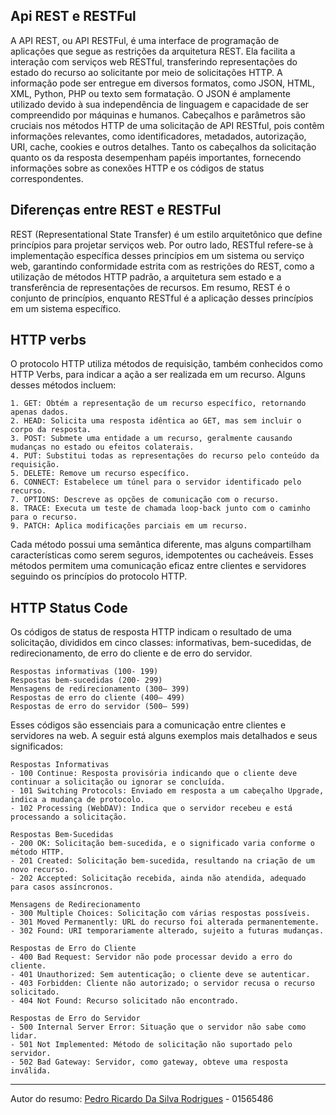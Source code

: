 ## Api REST e RESTFul


A API REST, ou API RESTFul, é uma interface de programação de aplicações que segue as restrições da arquitetura REST. Ela facilita a interação com serviços web RESTful, transferindo representações do estado do recurso ao solicitante por meio de solicitações HTTP. A informação pode ser entregue em diversos formatos, como JSON, HTML, XML, Python, PHP ou texto sem formatação. O JSON é amplamente utilizado devido à sua independência de linguagem e capacidade de ser compreendido por máquinas e humanos. Cabeçalhos e parâmetros são cruciais nos métodos HTTP de uma solicitação de API RESTful, pois contêm informações relevantes, como identificadores, metadados, autorização, URI, cache, cookies e outros detalhes. Tanto os cabeçalhos da solicitação quanto os da resposta desempenham papéis importantes, fornecendo informações sobre as conexões HTTP e os códigos de status correspondentes.


## Diferenças entre REST e RESTFul


REST (Representational State Transfer) é um estilo arquitetônico que define princípios para projetar serviços web. Por outro lado, RESTful refere-se à implementação específica desses princípios em um sistema ou serviço web, garantindo conformidade estrita com as restrições do REST, como a utilização de métodos HTTP padrão, a arquitetura sem estado e a transferência de representações de recursos. Em resumo, REST é o conjunto de princípios, enquanto RESTful é a aplicação desses princípios em um sistema específico.

## HTTP verbs

O protocolo HTTP utiliza métodos de requisição, também conhecidos como HTTP Verbs, para indicar a ação a ser realizada em um recurso. Alguns desses métodos incluem:

```
1. GET: Obtém a representação de um recurso específico, retornando apenas dados.
2. HEAD: Solicita uma resposta idêntica ao GET, mas sem incluir o corpo da resposta.
3. POST: Submete uma entidade a um recurso, geralmente causando mudanças no estado ou efeitos colaterais.
4. PUT: Substitui todas as representações do recurso pelo conteúdo da requisição.
5. DELETE: Remove um recurso específico.
6. CONNECT: Estabelece um túnel para o servidor identificado pelo recurso.
7. OPTIONS: Descreve as opções de comunicação com o recurso.
8. TRACE: Executa um teste de chamada loop-back junto com o caminho para o recurso.
9. PATCH: Aplica modificações parciais em um recurso.
```

Cada método possui uma semântica diferente, mas alguns compartilham características como serem seguros, idempotentes ou cacheáveis. Esses métodos permitem uma comunicação eficaz entre clientes e servidores seguindo os princípios do protocolo HTTP.

## HTTP Status Code

Os códigos de status de resposta HTTP indicam o resultado de uma solicitação, divididos em cinco classes: informativas, bem-sucedidas, de redirecionamento, de erro do cliente e de erro do servidor.
```
Respostas informativas (100- 199)
Respostas bem-sucedidas (200- 299)
Mensagens de redirecionamento (300– 399)
Respostas de erro do cliente (400– 499)
Respostas de erro do servidor (500– 599)
```

Esses códigos são essenciais para a comunicação entre clientes e servidores na web. A seguir está alguns exemplos mais detalhados e seus significados:

```
Respostas Informativas
- 100 Continue: Resposta provisória indicando que o cliente deve continuar a solicitação ou ignorar se concluída.
- 101 Switching Protocols: Enviado em resposta a um cabeçalho Upgrade, indica a mudança de protocolo.
- 102 Processing (WebDAV): Indica que o servidor recebeu e está processando a solicitação.

Respostas Bem-Sucedidas
- 200 OK: Solicitação bem-sucedida, e o significado varia conforme o método HTTP.
- 201 Created: Solicitação bem-sucedida, resultando na criação de um novo recurso.
- 202 Accepted: Solicitação recebida, ainda não atendida, adequado para casos assíncronos.

Mensagens de Redirecionamento
- 300 Multiple Choices: Solicitação com várias respostas possíveis.
- 301 Moved Permanently: URL do recurso foi alterada permanentemente.
- 302 Found: URI temporariamente alterado, sujeito a futuras mudanças.

Respostas de Erro do Cliente
- 400 Bad Request: Servidor não pode processar devido a erro do cliente.
- 401 Unauthorized: Sem autenticação; o cliente deve se autenticar.
- 403 Forbidden: Cliente não autorizado; o servidor recusa o recurso solicitado.
- 404 Not Found: Recurso solicitado não encontrado.

Respostas de Erro do Servidor
- 500 Internal Server Error: Situação que o servidor não sabe como lidar.
- 501 Not Implemented: Método de solicitação não suportado pelo servidor.
- 502 Bad Gateway: Servidor, como gateway, obteve uma resposta inválida.

```

---
Autor do resumo: [Pedro Ricardo Da Silva Rodrigues](https://www.linkedin.com/in/pedro-rs-rodrigues/) - 01565486
